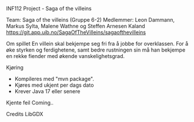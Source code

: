 INF112 Project - Saga of the villeins

Team: Saga of the villeins (Gruppe 6-2)
Medlemmer: Leon Dammann, Markus Sylta, Malene Wathne og Steffen Arnesen Kaland
https://git.app.uib.no/SagaOfTheVilleins/sagaofthevilleins

Om spillet
En villein skal bekjempe seg fri fra å jobbe for overklassen. For å øke styrken og ferdighetene, samt bedre rustningen sin må han bekjempe en rekke fiender med økende vanskelighetsgrad.

Kjøring 
* Kompileres med "mvn package".
* Kjøres med ukjent per dags dato
* Krever Java 17 eller senere

Kjente feil
Coming..

Credits
LibGDX